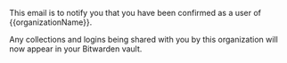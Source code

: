 ﻿This email is to notify you that you have been confirmed as a user of {{organizationName}}.

Any collections and logins being shared with you by this organization will now appear in your Bitwarden vault.
